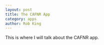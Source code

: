 ```yaml
---
layout: post
title: The CAFNR App
category: apps
author: Rob King
---
```


This is where I will talk about the CAFNR app.
